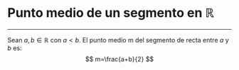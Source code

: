 # Punto medio de un segmento en $\mathbb{R}$
***
Sean $a,b \in \mathbb{R}$ con $a<b$. El punto medio m del segmento de recta entre $a$ y $b$ es:
$$
m=\frac{a+b}{2}
$$
